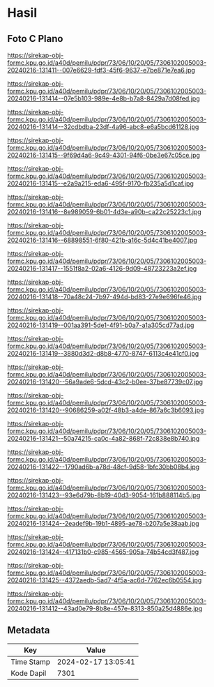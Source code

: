 # Hasil

## Foto C Plano

https://sirekap-obj-formc.kpu.go.id/a40d/pemilu/pdpr/73/06/10/20/05/7306102005003-20240216-131411--007e6629-fdf3-45f6-9637-e7be871e7ea6.jpg

https://sirekap-obj-formc.kpu.go.id/a40d/pemilu/pdpr/73/06/10/20/05/7306102005003-20240216-131414--07e5b103-989e-4e8b-b7a8-8429a7d08fed.jpg

https://sirekap-obj-formc.kpu.go.id/a40d/pemilu/pdpr/73/06/10/20/05/7306102005003-20240216-131414--32cdbdba-23df-4a96-abc8-e6a5bcd61128.jpg

https://sirekap-obj-formc.kpu.go.id/a40d/pemilu/pdpr/73/06/10/20/05/7306102005003-20240216-131415--9f69d4a6-9c49-4301-94f6-0be3e67c05ce.jpg

https://sirekap-obj-formc.kpu.go.id/a40d/pemilu/pdpr/73/06/10/20/05/7306102005003-20240216-131415--e2a9a215-eda6-495f-9170-fb235a5d1caf.jpg

https://sirekap-obj-formc.kpu.go.id/a40d/pemilu/pdpr/73/06/10/20/05/7306102005003-20240216-131416--8e989059-6b01-4d3e-a90b-ca22c25223c1.jpg

https://sirekap-obj-formc.kpu.go.id/a40d/pemilu/pdpr/73/06/10/20/05/7306102005003-20240216-131416--68898551-6f80-421b-a16c-5d4c41be4007.jpg

https://sirekap-obj-formc.kpu.go.id/a40d/pemilu/pdpr/73/06/10/20/05/7306102005003-20240216-131417--1551f8a2-02a6-4126-9d09-48723223a2ef.jpg

https://sirekap-obj-formc.kpu.go.id/a40d/pemilu/pdpr/73/06/10/20/05/7306102005003-20240216-131418--70a48c24-7b97-494d-bd83-27e9e696fe46.jpg

https://sirekap-obj-formc.kpu.go.id/a40d/pemilu/pdpr/73/06/10/20/05/7306102005003-20240216-131419--001aa391-5de1-4f91-b0a7-a1a305cd77ad.jpg

https://sirekap-obj-formc.kpu.go.id/a40d/pemilu/pdpr/73/06/10/20/05/7306102005003-20240216-131419--3880d3d2-d8b8-4770-8747-6113c4e41cf0.jpg

https://sirekap-obj-formc.kpu.go.id/a40d/pemilu/pdpr/73/06/10/20/05/7306102005003-20240216-131420--56a9ade6-5dcd-43c2-b0ee-37be87739c07.jpg

https://sirekap-obj-formc.kpu.go.id/a40d/pemilu/pdpr/73/06/10/20/05/7306102005003-20240216-131420--90686259-a02f-48b3-a4de-867a6c3b6093.jpg

https://sirekap-obj-formc.kpu.go.id/a40d/pemilu/pdpr/73/06/10/20/05/7306102005003-20240216-131421--50a74215-ca0c-4a82-868f-72c838e8b740.jpg

https://sirekap-obj-formc.kpu.go.id/a40d/pemilu/pdpr/73/06/10/20/05/7306102005003-20240216-131422--1790ad6b-a78d-48cf-9d58-1bfc30bb08b4.jpg

https://sirekap-obj-formc.kpu.go.id/a40d/pemilu/pdpr/73/06/10/20/05/7306102005003-20240216-131423--93e6d79b-8b19-40d3-9054-161b888114b5.jpg

https://sirekap-obj-formc.kpu.go.id/a40d/pemilu/pdpr/73/06/10/20/05/7306102005003-20240216-131424--2eadef9b-19b1-4895-ae78-b207a5e38aab.jpg

https://sirekap-obj-formc.kpu.go.id/a40d/pemilu/pdpr/73/06/10/20/05/7306102005003-20240216-131424--417131b0-c985-4565-905a-74b54cd3f487.jpg

https://sirekap-obj-formc.kpu.go.id/a40d/pemilu/pdpr/73/06/10/20/05/7306102005003-20240216-131425--4372aedb-5ad7-4f5a-ac6d-7762ec6b0554.jpg

https://sirekap-obj-formc.kpu.go.id/a40d/pemilu/pdpr/73/06/10/20/05/7306102005003-20240216-131412--43ad0e79-8b8e-457e-8313-850a25d4886e.jpg


## Metadata

| Key        | Value               |
| ---------- | ------------------- |
| Time Stamp | 2024-02-17 13:05:41 |
| Kode Dapil | 7301                |



